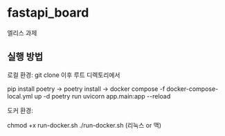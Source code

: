 # fastapi_board

엘리스 과제

## 실행 방법

로컬 환경: git clone 이후 루트 디렉토리에서

pip install poetry -> poetry install ->
docker compose -f docker-compose-local.yml up -d
poetry run uvicorn app.main:app --reload

도커 환경:

chmod +x run-docker.sh
./run-docker.sh (리눅스 or 맥)
